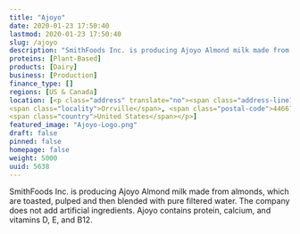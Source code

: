 ```yaml
---
title: "Ajoyo"
date: 2020-01-23 17:50:40
lastmod: 2020-01-23 17:50:40
slug: /ajoyo
description: "SmithFoods Inc. is producing Ajoyo Almond milk made from almonds, which are toasted, pulped and then blended with pure filtered water. The company does not add artificial ingredients. Ajoyo contains protein, calcium, and vitamins D, E, and B12. "
proteins: [Plant-Based]
products: [Dairy]
business: [Production]
finance_type: []
regions: [US & Canada]
location: [<p class="address" translate="no"><span class="address-line1">North Vine Street</span><br>
<span class="locality">Orrville</span>, <span class="postal-code">44667</span><br>
<span class="country">United States</span></p>]
featured_image: "Ajoyo-Logo.png"
draft: false
pinned: false
homepage: false
weight: 5000
uuid: 5638
---
```

<p>SmithFoods Inc. is producing Ajoyo Almond milk made from almonds, which are toasted, pulped and then blended with pure filtered water. The company does not add artificial ingredients. Ajoyo contains protein, calcium, and vitamins D, E, and B12. </p>
